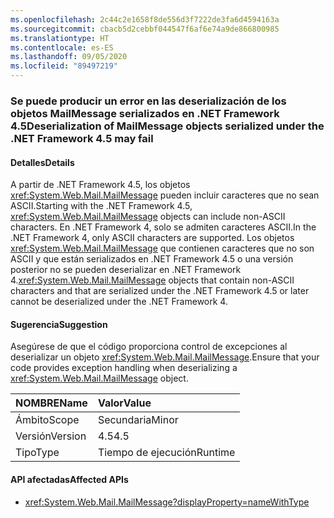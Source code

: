 ```yaml
---
ms.openlocfilehash: 2c44c2e1658f8de556d3f7222de3fa6d4594163a
ms.sourcegitcommit: cbacb5d2cebbf044547f6af6e74a9de866800985
ms.translationtype: HT
ms.contentlocale: es-ES
ms.lasthandoff: 09/05/2020
ms.locfileid: "89497219"
---
```

### <a name="deserialization-of-mailmessage-objects-serialized-under-the-net-framework-45-may-fail"></a><span data-ttu-id="aa25d-101">Se puede producir un error en las deserialización de los objetos MailMessage serializados en .NET Framework 4.5</span><span class="sxs-lookup"><span data-stu-id="aa25d-101">Deserialization of MailMessage objects serialized under the .NET Framework 4.5 may fail</span></span>

#### <a name="details"></a><span data-ttu-id="aa25d-102">Detalles</span><span class="sxs-lookup"><span data-stu-id="aa25d-102">Details</span></span>

<span data-ttu-id="aa25d-103">A partir de .NET Framework 4.5, los objetos <xref:System.Web.Mail.MailMessage> pueden incluir caracteres que no sean ASCII.</span><span class="sxs-lookup"><span data-stu-id="aa25d-103">Starting with the .NET Framework 4.5, <xref:System.Web.Mail.MailMessage> objects can include non-ASCII characters.</span></span> <span data-ttu-id="aa25d-104">En .NET Framework 4, solo se admiten caracteres ASCII.</span><span class="sxs-lookup"><span data-stu-id="aa25d-104">In the .NET Framework 4, only ASCII characters are supported.</span></span> <span data-ttu-id="aa25d-105">Los objetos <xref:System.Web.Mail.MailMessage> que contienen caracteres que no son ASCII y que están serializados en .NET Framework 4.5 o una versión posterior no se pueden deserializar en .NET Framework 4.</span><span class="sxs-lookup"><span data-stu-id="aa25d-105"><xref:System.Web.Mail.MailMessage> objects that contain non-ASCII characters and that are serialized under the .NET Framework 4.5 or later cannot be deserialized under the .NET Framework 4.</span></span>

#### <a name="suggestion"></a><span data-ttu-id="aa25d-106">Sugerencia</span><span class="sxs-lookup"><span data-stu-id="aa25d-106">Suggestion</span></span>

<span data-ttu-id="aa25d-107">Asegúrese de que el código proporciona control de excepciones al deserializar un objeto <xref:System.Web.Mail.MailMessage>.</span><span class="sxs-lookup"><span data-stu-id="aa25d-107">Ensure that your code provides exception handling when deserializing a <xref:System.Web.Mail.MailMessage> object.</span></span>

| <span data-ttu-id="aa25d-108">NOMBRE</span><span class="sxs-lookup"><span data-stu-id="aa25d-108">Name</span></span>    | <span data-ttu-id="aa25d-109">Valor</span><span class="sxs-lookup"><span data-stu-id="aa25d-109">Value</span></span>       |
|:--------|:------------|
| <span data-ttu-id="aa25d-110">Ámbito</span><span class="sxs-lookup"><span data-stu-id="aa25d-110">Scope</span></span>   |<span data-ttu-id="aa25d-111">Secundaria</span><span class="sxs-lookup"><span data-stu-id="aa25d-111">Minor</span></span>|
|<span data-ttu-id="aa25d-112">Versión</span><span class="sxs-lookup"><span data-stu-id="aa25d-112">Version</span></span>|<span data-ttu-id="aa25d-113">4.5</span><span class="sxs-lookup"><span data-stu-id="aa25d-113">4.5</span></span>|
|<span data-ttu-id="aa25d-114">Tipo</span><span class="sxs-lookup"><span data-stu-id="aa25d-114">Type</span></span>|<span data-ttu-id="aa25d-115">Tiempo de ejecución</span><span class="sxs-lookup"><span data-stu-id="aa25d-115">Runtime</span></span>|

#### <a name="affected-apis"></a><span data-ttu-id="aa25d-116">API afectadas</span><span class="sxs-lookup"><span data-stu-id="aa25d-116">Affected APIs</span></span>

- <xref:System.Web.Mail.MailMessage?displayProperty=nameWithType>

<!--

#### Affected APIs

- `T:System.Web.Mail.MailMessage`

-->

